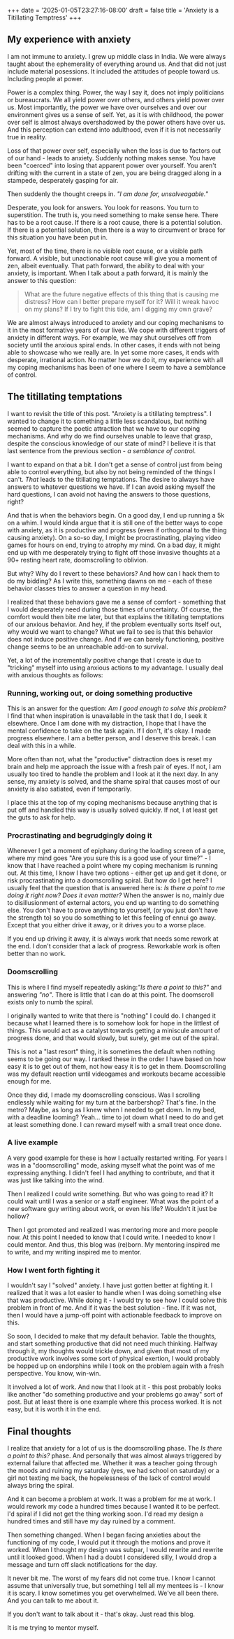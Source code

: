 +++
date = '2025-01-05T23:27:16-08:00'
draft = false
title = 'Anxiety is a Titillating Temptress'
+++

## My experience with anxiety

I am not immune to anxiety. I grew up middle class in India. We were always taught
about the ephemerality of everything around us. And that did not just include material
posessions. It included the attitudes of people toward us. Including people at power.

Power is a complex thing. Power, the way I say it, does not imply politicians or
bureaucrats. We all yield power over others, and others yield power over us. Most
importantly, the power we have over ourselves and over our environment gives us a
sense of self. Yet, as it is with childhood, the power over self is almost always
overshadowed by the power others have over us. And this perception can extend into
adulthood, even if it is not necessarily true in reality.

Loss of that power over self, especially when the loss is due to factors out of
our hand - leads to anxiety. Suddenly nothing makes sense. You have been "coerced"
into losing that apparent power over yourself. You aren't drifting with the current
in a state of zen, you are being dragged along in a stampede, desperately gasping
for air.

Then suddenly the thought creeps in. _"I am done for, unsalveagable."_

Desperate, you look for answers. You look for reasons. You turn to superstition. The
truth is, you need something to make sense here. There has to be a root cause. If
there is a root cause, there is a potential solution. If there is a potential
solution, then there is a way to circumvent or brace for this situation you have been
put in.

Yet, most of the time, there is no visible root cause, or a visible path forward.
A visible, but unactionable root cause will give you a moment of zen, albeit 
eventually. That path forward, the ability to deal with your anxiety, is important.
When I talk about a path forward, it is mainly the answer to this question:

> What are the future negative effects of this thing that is causing me distress?
How can I better prepare myself for it? Will it wreak havoc on my plans? If I try
to fight this tide, am I digging my own grave?

We are almost always introduced to anxiety and our coping mechanisms to it in the
most formative years of our lives. We cope with different triggers of anxiety in
different ways. For example, we may shut ourselves off from society until the anxious
spiral ends. In other cases, it ends with not being able to showcase who we really
are. In yet some more cases, it ends with desperate, irrational action. No matter how
we do it, my experience with all my coping mechanisms has been of one where I seem to
have a semblance of control.

## The titillating temptations

I want to revisit the title of this post. "Anxiety is a titillating temptress". I
wanted to change it to something a little less scandalous, but nothing seemed to
capture the poetic attraction that we have to our coping mechanisms. And why do we
find ourselves unable to leave that grasp, despite the conscious knowledge of our
state of mind? I believe it is that last sentence from the previous section - _a
semblance of control._

I want to expand on that a bit. I don't get a sense of control just from being able
to control everything, but also by not being reminded of the things I can't. _That_
leads to the titillating temptations. The desire to always have answers to whatever
questions we have. If I can avoid asking myself the hard questions, I can avoid
not having the answers to those questions, right?

And that is when the behaviors begin. On a good day, I end up running a 5k on a whim.
I would kinda argue that it is still one of the better ways to cope with anxiety, as
it is productive and progress (even if orthogonal to the thing causing anxiety). On
a so-so day, I might be procrastinating, playing video games for hours on end, trying
to atrophy my mind. On a bad day, it might end up with me desperately trying to fight
off those invasive thoughts at a 90+ resting heart rate, doomscrolling to oblivion.

But why? Why do I revert to these behaviors? And how can I hack them to do my bidding?
As I write this, something dawns on me - each of these behavior classes tries to
answer a question in my head.

I realized that these behaviors gave me a sense of comfort - something that I would
desperately need during those times of uncertainty. Of course, the comfort would
then bite me later, but that explains the titillating temptations of our anxious
behavior. And hey, if the problem eventually sorts itself out, why would we want
to change? What we fail to see is that this behavior does not induce positive change.
And if we can barely functioning, positive change seems to be an unreachable add-on
to survival.

Yet, a lot of the incrementally positive change that I create is due to "tricking"
myself into using anxious actions to my advantage. I usually deal with anxious thoughts
as follows:

### Running, working out, or doing something productive

This is an answer for the question: _Am I good enough to solve this problem?_ I find
that when inspiration is unavailable in the task that I do, I seek it elsewhere. Once
I am done with my distraction, I hope that I have the mental confidence to take on
the task again. If I don't, it's okay. I made progress elsewhere. I am a better
person, and I deserve this break. I can deal with this in a while.

More often than not, what the "productive" distraction does is reset my brain and help
me approach the issue with a fresh pair of eyes. If not, I am usually too tired to
handle the problem and I look at it the next day. In any sense, my anxiety is solved,
and the shame spiral that causes most of our anxiety is also satiated, even if
temporarily.

I place this at the top of my coping mechanisms because anything that is put off and
handled this way is usually solved quickly. If not, I at least get the guts to ask for
help.

### Procrastinating and begrudgingly doing it

Whenever I get a moment of epiphany during the loading screen of a game, where my mind
goes "Are you sure this is a good use of your time?" - I know that I have reached a
point where my coping mechanism is running out. At this time, I know I have two
options - either get up and get it done, or risk procrastinating into a
doomscrolling spiral. But how do I get here? I usually feel that the question that is
answered here is: _Is there a point to me doing it right now? Does it even matter?_
When the answer is no, mainly due to disillusionment of external actors, you end up
wanting to do something else. You don't have to prove anything to yourself, (or you
just don't have the strength to) so you do something to let this feeling of ennui go
away. Except that you either drive it away, or it drives you to a worse place.

If you end up driving it away, it is always work that needs some rework at the end. I
don't consider that a lack of progress. Reworkable work is often better than no work.

### Doomscrolling

This is where I find myself repeatedly asking:_"Is there a point to this?"_ and
answering _"no"_. There is little that I can do at this point. The doomscroll exists
only to numb the spiral.

I originally wanted to write that there is "nothing" I could do. I changed it because
what I learned there is to somehow look for hope in the littlest of things. This would
act as a catalyst towards getting a miniscule amount of progress done, and that would
slowly, but surely, get me out of the spiral.

This is not a "last resort" thing, it is sometimes the default when nothing seems to
be going our way. I ranked these in the order I have based on how easy it is to get
out of them, not how easy it is to get in them. Doomscrolling was my default reaction
until videogames and workouts became accessible enough for me.

Once they did, I made my doomscrolling conscious. Was I scrolling endlessly while
waiting for my turn at the barbershop? That's fine. In the metro? Maybe, as long
as I knew when I needed to get down. In my bed, with a deadline looming? Yeah... time
to jot down what I need to do and get at least something done. I can reward myself
with a small treat once done.


### A live example

A very good example for these is how I actually restarted writing. For years
I was in a "doomscrolling" mode, asking myself what the point was of me expressing 
anything. I didn't feel I had anything to contribute, and that it was just like
talking into the wind.

Then I realized I could write something. But who was going to read it? It could wait
until I was a senior or a staff engineer. What was the point of a new software guy
writing about work, or even his life? Wouldn't it just be hollow?

Then I got promoted and realized I was mentoring more and more people now. At this
point I needed to know that I could write. I needed to know I could mentor. And thus,
this blog was (re)born. My mentoring inspired me to write, and my writing inspired me
to mentor.

### How I went forth fighting it

I wouldn't say I "solved" anxiety. I have just gotten better at fighting it. I
realized that it was a lot easier to handle when I was doing something else that was
productive. While doing it - I would try to see how I could solve this problem in
front of me. And if it was the best solution - fine. If it was not, then I would
have a jump-off point with actionable feedback to improve on this.

So soon, I decided to make that my default behavior. Table the thoughts, and start
something productive that did not need much thinking. Halfway through it, my
thoughts would trickle down, and given that most of my productive work involves
some sort of physical exertion, I would probably be hopped up on endorphins while
I took on the problem again with a fresh perspective. You know, win-win.

It involved a lot of work. And now that I look at it - this post probably looks
like another "do something productive and your problems go away" sort of post.
But at least there is one example where this process worked. It is not easy, but
it is worth it in the end.

## Final thoughts

I realize that anxiety for a lot of us is the doomscrolling phase. The _Is there a
point to this?_ phase. And personally that was almost always triggered by external
failure that affected me. Whether it was a teacher going through the moods and
ruining my saturday (yes, we had school on saturday) or a girl not texting me back,
the hopelessness of the lack of control would always bring the spiral.

And it can become a problem at work. It was a problem for me at work. I would rework
my code a hundred times because I wanted it to be perfect. I'd spiral if I did not get
the thing working soon. I'd read my design a hundred times and still have my day
ruined by a comment.

Then something changed. When I began facing anxieties about the functioning of my
code, I would put it through the motions and prove it worked. When I thought my design
was subpar, I would rewrite and rewrite until it looked good. When I had a doubt I
considered silly, I would drop a message and turn off slack notifications for the
day.

It never bit me. The worst of my fears did not come true. I know I cannot assume that
universally true, but something I tell all my mentees is - I know it is scary. I know
sometimes you get overwhelmed. We've all been there. And you can talk to me about it.

If you don't want to talk about it - that's okay. Just read this blog.

It is me trying to mentor myself.